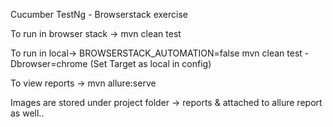 Cucumber TestNg - Browserstack exercise

To run in browser stack -> mvn clean test 

To run in local-> BROWSERSTACK_AUTOMATION=false mvn clean test -Dbrowser=chrome (Set Target as local in config)

To view reports -> mvn allure:serve

Images are stored under project folder -> reports & attached to allure report as well.. 